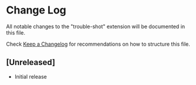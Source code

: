 # Change Log

All notable changes to the "trouble-shot" extension will be documented in this file.

Check [Keep a Changelog](http://keepachangelog.com/) for recommendations on how to structure this file.

## [Unreleased]

- Initial release